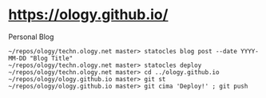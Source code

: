 # https://ology.github.io/
Personal Blog

    ~/repos/ology/techn.ology.net master> statocles blog post --date YYYY-MM-DD "Blog Title"
    ~/repos/ology/techn.ology.net master> statocles deploy
    ~/repos/ology/techn.ology.net master> cd ../ology.github.io
    ~/repos/ology/ology.github.io master> git st
    ~/repos/ology/ology.github.io master> git cima 'Deploy!' ; git push
